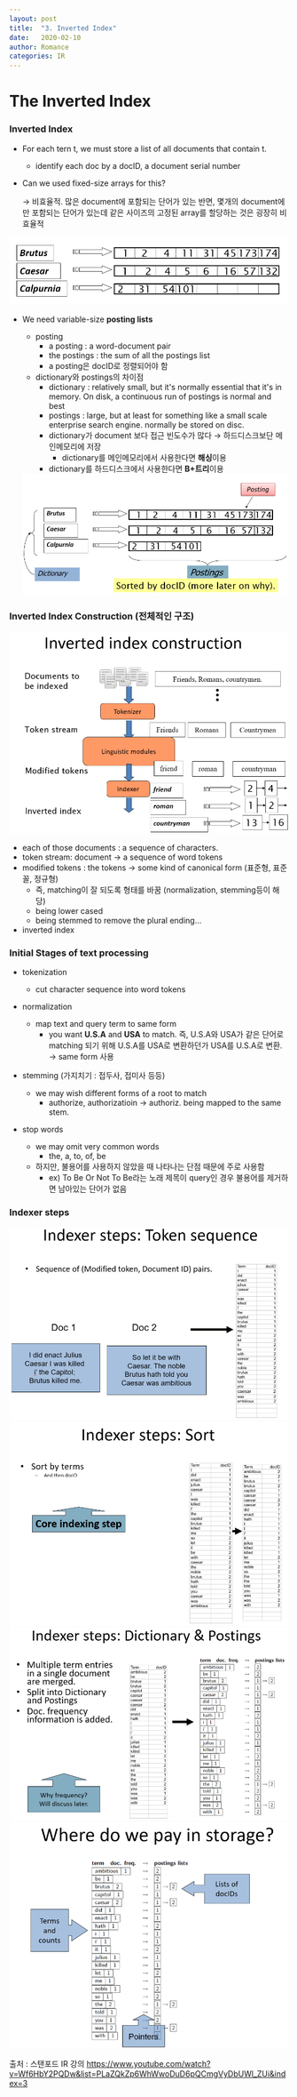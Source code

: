 ```yaml
---
layout: post
title:  "3. Inverted Index"
date:   2020-02-10
author: Romance
categories: IR
---
```

# The Inverted Index

### Inverted Index

- For each tern t, we must store a list of all documents that contain t.

  - identify each doc by a docID, a document serial number

- Can we used fixed-size arrays for this? 

   → 비효율적.  많은 document에 포함되는 단어가 있는 반면, 몇개의 document에만 포함되는 단어가 있는데 같은 사이즈의 고정된 array를 할당하는 것은 굉장히 비효율적

<img src="/assets/image/inverted index.PNG">

- We need variable-size **posting lists**

  - posting
    - a posting : a word-document pair
    - the postings : the sum of all the postings list
    - a posting은 docID로 정렬되어야 함 
  - dictionary와 postings의 차이점
    - dictionary : relatively small, but it's normally essential that it's in memory. On disk, a continuous run of postings is normal and best
    - postings : large, but at least for something like a small scale enterprise search engine. normally be stored on disc.
    - dictionary가 document 보다 접근 빈도수가 많다 → 하드디스크보단 메인메모리에 저장
      - dictionary를 메인메모리에서 사용한다면 **해싱**이용
    - dictionary를 하드디스크에서 사용한다면 **B+트리**이용
  
  <img src="/assets/image/inverted index 2.PNG">

### Inverted Index Construction (전체적인 구조)

<img src="/assets/image/inverted index construction.PNG">

- each of those documents : a sequence of characters.
- token stream: document → a sequence of word tokens
- modified tokens : the tokens  → some kind of canonical form (표준형, 표준꼴, 정규형)
  - 즉, matching이 잘 되도록 형태를 바꿈 (normalization, stemming등이 해당)
  - being lower cased
  - being stemmed to remove the plural ending... 
- inverted index



### Initial Stages of text processing

- tokenization
  - cut character sequence into word tokens
- normalization
  - map text and query term to same form
    - you want **U.S.A** and **USA** to match. 즉, U.S.A와 USA가 같은 단어로 matching 되기 위해 U.S.A를 USA로 변환하던가 USA를 U.S.A로 변환. → same form 사용

- stemming (가지치기 : 접두사, 접미사 등등)
  - we may wish different forms of a root to match 
    - authorize, authorizatioin → authoriz. being mapped to the same stem.  

- stop words 
  - we may omit very common words 
    - the, a, to, of, be
  - 하지만, 불용어를 사용하지 않았을 때 나타나는 단점 때문에 주로 사용함
    - ex) To Be Or Not To Be라는 노래 제목이 query인 경우 불용어를 제거하면 남아있는 단어가 없음

### Indexer steps

<img src="/assets/image/indexer step 1.PNG">

<img src="/assets/image/indexer step 2.PNG">

<img src="/assets/image/indexer step 3.PNG">

<img src="/assets/image/indexer step 4.PNG">

출처 : 스탠포드 IR 강의 https://www.youtube.com/watch?v=Wf6HbY2PQDw&list=PLaZQkZp6WhWwoDuD6pQCmgVyDbUWl_ZUi&index=3
